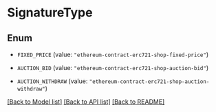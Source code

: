 # SignatureType

## Enum


* `FIXED_PRICE` (value: `"ethereum-contract-erc721-shop-fixed-price"`)

* `AUCTION_BID` (value: `"ethereum-contract-erc721-shop-auction-bid"`)

* `AUCTION_WITHDRAW` (value: `"ethereum-contract-erc721-shop-auction-withdraw"`)


[[Back to Model list]](../README.md#documentation-for-models) [[Back to API list]](../README.md#documentation-for-api-endpoints) [[Back to README]](../README.md)


